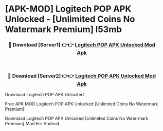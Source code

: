 # [APK-MOD] Logitech POP APK Unlocked - [Unlimited Coins No Watermark Premium] l53mb



<div align="center">
<h3>🔴 Download [Server1] 👉👉 <a href="https://momento.my/?title=Logitech_POP_APK_Unlocked">Logitech POP APK Unlocked Mod Apk</a></h3><br>

<h3>🔴 Download [Server2] 👉👉 <a href="https://momento.my/?title=Logitech_POP_APK_Unlocked">Logitech POP APK Unlocked Mod Apk</a></h3>
</div>



Download Logitech POP APK Unlocked 

Free APK MOD Logitech POP APK Unlocked [Unlimited Coins No Watermark Premium]

Download Logitech POP APK Unlocked [Unlimited Coins No Watermark Premium] Mod For Android
